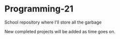 # Programming-21
 School repository where I'll store all the garbage

New completed projects will be added as time goes on.
